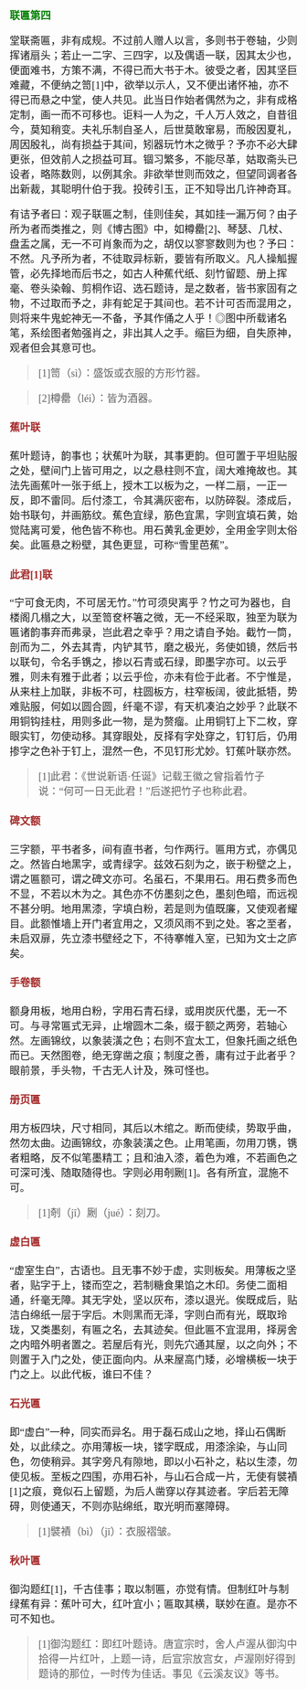 <style type="text/css">
    h3{color:green;}
    h4{color:brown;}
    *{font-family: "楷体";font-size: 18px;}
    .markdown-body blockquote{color:#d11;}
    green{color:green;}
    greenbold{color:green;font-weight: bold}
    blue{color:blue;}
    red{color:red;}
    redbold{color:red;font-weight: bold}
    cyan{color:cyan;}
    purple{color:purple;}
    .bold{font-weight: bold;}
    .eightteen{font-size:18px;}
    .twenty{font-size:20px;}
</style>
### 联匾第四


堂联斋匾，非有成规。不过前人赠人以言，多则书于卷轴，少则挥诸扇头；若止一二字、三四字，以及偶语一联，因其太少也，便面难书，方策不满，不得已而大书于木。彼受之者，因其坚巨难藏，不便纳之笥[1]中，欲举以示人，又不便出诸怀袖，亦不得已而悬之中堂，使人共见。此当日作始者偶然为之，非有成格定制，画一而不可移也。讵料一人为之，千人万人效之，自昔徂今，莫知稍变。夫礼乐制自圣人，后世莫敢窜易，而殷因夏礼，周因殷礼，尚有损益于其间，矧器玩竹木之微乎？予亦不必大肆更张，但效前人之损益可耳。锢习繁多，不能尽革，姑取斋头已设者，略陈数则，以例其余。非欲举世则而效之，但望同调者各出新裁，其聪明什伯于我。投砖引玉，正不知导出几许神奇耳。

有诘予者曰：观子联匾之制，佳则佳矣，其如挂一漏万何？由子所为者而类推之，则《博古图》中，如樽罍[2]、琴瑟、几杖、盘盂之属，无一不可肖象而为之，胡仅以寥寥数则为也？予曰：不然。凡予所为者，不徒取异标新，要皆有所取义。凡人操觚握管，必先择地而后书之，如古人种蕉代纸、刻竹留题、册上挥毫、卷头染翰、剪桐作诏、选石题诗，是之数者，皆书家固有之物，不过取而予之，非有蛇足于其间也。若不计可否而混用之，则将来牛鬼蛇神无一不备，予其作俑之人乎！◎图中所载诸名笔，系绘图者勉强肖之，非出其人之手。缩巨为细，自失原神，观者但会其意可也。

> [1]笥（sì）：盛饭或衣服的方形竹器。

> [2]樽罍（léi）：皆为酒器。





#### 蕉叶联


蕉叶题诗，韵事也；状蕉叶为联，其事更韵。但可置于平坦贴服之处，壁间门上皆可用之，以之悬柱则不宜，阔大难掩故也。其法先画蕉叶一张于纸上，授木工以板为之，一样二扇，一正一反，即不雷同。后付漆工，令其满灰密布，以防碎裂。漆成后，始书联句，并画筋纹。蕉色宜绿，筋色宜黑，字则宜填石黄，始觉陆离可爱，他色皆不称也。用石黄乳金更妙，全用金字则太俗矣。此匾悬之粉壁，其色更显，可称“雪里芭蕉”。





#### 此君[1]联


“宁可食无肉，不可居无竹。”竹可须臾离乎？竹之可为器也，自楼阁几榻之大，以至笥奁杯箸之微，无一不经采取，独至为联为匾诸韵事弃而弗录，岂此君之幸乎？用之请自予始。截竹一筒，剖而为二，外去其青，内铲其节，磨之极光，务使如镜，然后书以联句，令名手镌之，掺以石青或石绿，即墨字亦可。以云乎雅，则未有雅于此者；以云乎俭，亦未有俭于此者。不宁惟是，从来柱上加联，非板不可，柱圆板方，柱窄板阔，彼此抵牾，势难贴服，何如以圆合圆，纤毫不谬，有天机凑泊之妙乎？此联不用铜钩挂柱，用则多此一物，是为赘瘤。止用铜钉上下二枚，穿眼实钉，勿使动移。其穿眼处，反择有字处穿之，钉钉后，仍用掺字之色补于钉上，混然一色，不见钉形尤妙。钉蕉叶联亦然。





> [1]此君：《世说新语·任诞》记载王徽之曾指着竹子说：“何可一日无此君！”后遂把竹子也称此君。





#### 碑文额


三字额，平书者多，间有直书者，匀作两行。匾用方式，亦偶见之。然皆白地黑字，或青绿字。兹效石刻为之，嵌于粉壁之上，谓之匾额可，谓之碑文亦可。名虽石，不果用石。用石费多而色不显，不若以木为之。其色亦不仿墨刻之色，墨刻色暗，而远视不甚分明。地用黑漆，字填白粉，若是则为值既廉，又使观者耀目。此额惟墙上开门者宜用之，又须风雨不到之处。客之至者，未启双扉，先立漆书壁经之下，不待搴帷入室，已知为文士之庐矣。





#### 手卷额


额身用板，地用白粉，字用石青石绿，或用炭灰代墨，无一不可。与寻常匾式无异，止增圆木二条，缀于额之两旁，若轴心然。左画锦纹，以象装潢之色；右则不宜太工，但象托画之纸色而已。天然图卷，绝无穿凿之痕；制度之善，庸有过于此者乎？眼前景，手头物，千古无人计及，殊可怪也。





#### 册页匾


用方板四块，尺寸相同，其后以木绾之。断而使续，势取乎曲，然勿太曲。边画锦纹，亦象装潢之色。止用笔画，勿用刀镌，镌者粗略，反不似笔墨精工；且和油入漆，着色为难，不若画色之可深可浅、随取随得也。字则必用剞劂[1]。各有所宜，混施不可。



> [1]剞（jī）劂（jué）：刻刀。





#### 虚白匾


“虚室生白”，古语也。且无事不妙于虚，实则板矣。用薄板之坚者，贴字于上，镂而空之，若制糖食果馅之木印。务使二面相通，纤毫无障。其无字处，坚以灰布，漆以退光。俟既成后，贴洁白绵纸一层于字后。木则黑而无泽，字则白而有光，既取玲珑，又类墨刻，有匾之名，去其迹矣。但此匾不宜混用，择房舍之内暗外明者置之。若屋后有光，则先穴通其屋，以之向外；不则置于入门之处，使正面向内。从来屋高门矮，必增横板一块于门之上。以此代板，谁曰不佳？





#### 石光匾


即“虚白”一种，同实而异名。用于磊石成山之地，择山石偶断处，以此续之。亦用薄板一块，镂字既成，用漆涂染，与山同色，勿使稍异。其字旁凡有隙地，即以小石补之，粘以生漆，勿使见板。至板之四围，亦用石补，与山石合成一片，无使有襞襀[1]之痕，竟似石上留题，为后人凿穿以存其迹者。字后若无障碍，则使通天，不则亦贴绵纸，取光明而塞障碍。



> [1]襞襀（bì）（jī）：衣服褶皱。





#### 秋叶匾


御沟题红[1]，千古佳事；取以制匾，亦觉有情。但制红叶与制绿蕉有异：蕉叶可大，红叶宜小；匾取其横，联妙在直。是亦不可不知也。



> [1]御沟题红：即红叶题诗。唐宣宗时，舍人卢渥从御沟中拾得一片红叶，上题一诗，后宣宗放宫女，卢渥刚好得到题诗的那位，一时传为佳话。事见《云溪友议》等书。





